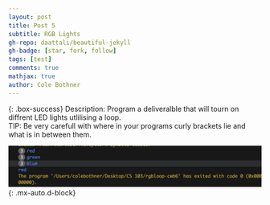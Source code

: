 ```yaml
---
layout: post
title: Post 5
subtitle: RGB Lights
gh-repo: daattali/beautiful-jekyll
gh-badge: [star, fork, follow]
tags: [test]
comments: true
mathjax: true
author: Cole Bothner
---
```


{: .box-success}
Description: Program a deliveralble that will tourn on diffrent LED lights utlilising a loop.  
TIP: Be very carefull with where in your programs curly brackets lie and what is in between them. 


![image](/assets/img/Rgblooppic.jpeg){: .mx-auto.d-block}

